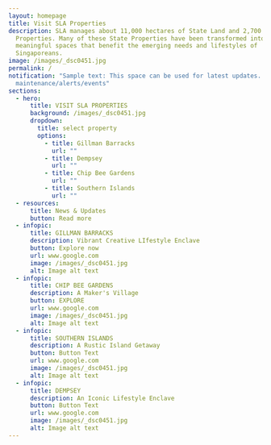 ```yaml
---
layout: homepage
title: Visit SLA Properties
description: SLA manages about 11,000 hectares of State Land and 2,700 State
  Properties. Many of these State Properties have been transformed into
  meaningful spaces that benefit the emerging needs and lifestyles of
  Singaporeans.
image: /images/_dsc0451.jpg
permalink: /
notification: "Sample text: This space can be used for latest updates. ie
  maintenance/alerts/events"
sections:
  - hero:
      title: VISIT SLA PROPERTIES
      background: /images/_dsc0451.jpg
      dropdown:
        title: select property
        options:
          - title: Gillman Barracks
            url: ""
          - title: Dempsey
            url: ""
          - title: Chip Bee Gardens
            url: ""
          - title: Southern Islands
            url: ""
  - resources:
      title: News & Updates
      button: Read more
  - infopic:
      title: GILLMAN BARRACKS
      description: Vibrant Creative LIfestyle Enclave
      button: Explore now
      url: www.google.com
      image: /images/_dsc0451.jpg
      alt: Image alt text
  - infopic:
      title: CHIP BEE GARDENS
      description: A Maker's Village
      button: EXPLORE
      url: www.google.com
      image: /images/_dsc0451.jpg
      alt: Image alt text
  - infopic:
      title: SOUTHERN ISLANDS
      description: A Rustic Island Getaway
      button: Button Text
      url: www.google.com
      image: /images/_dsc0451.jpg
      alt: Image alt text
  - infopic:
      title: DEMPSEY
      description: An Iconic Lifestyle Enclave
      button: Button Text
      url: www.google.com
      image: /images/_dsc0451.jpg
      alt: Image alt text
---
```

